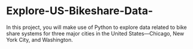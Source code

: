 # Explore-US-Bikeshare-Data-
In this project, you will make use of Python to explore data related to bike share systems for three major cities in the United States—Chicago, New York City, and Washington.
